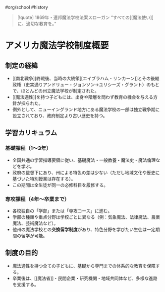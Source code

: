 #org/school #history 
>[!quote] 1869年・連邦魔法学校法案スローガン
“すべての[[魔法使い]]に、適切な教育を。”  


# アメリカ魔法学校制度概要

## 制定の経緯
- [[南北戦争]]終戦後、当時の大統領[[エイブラハム・リンカーン]]とその後継政権（史実通りアンドリュー・ジョンソン→ユリシーズ・グラント）のもとで、ほとんどの州立魔法学校が制定された。
- [[魔法適性]]を持つ子どもには、出身や階層を問わず教育の機会を与える方針が採られた。
- 例外として、ニューイングランド地方にある魔法学校の一部は独立戦争期に設立されており、政府制定より古い歴史を持つ。

## 学習カリキュラム
### 基礎課程（1～3年）
- 全国共通の学習指導要領に従い、基礎魔法・一般教養・魔法史・魔法倫理などを学ぶ。
- 政府の監督下にあり、州による特色の差は少ない（ただし地域文化や歴史に基づいた特別授業は存在する）。
- この期間は全生徒が同一の必修科目を履修する。

### 専攻課程（4年～卒業まで）
- 各校独自の「学部」または「専攻コース」に進む。
- 学部の種類や重点分野は学校ごとに異なる（例：気象魔法、法律魔法、農業魔法、芸術魔法など）。
- 他州の魔法学校との**交換留学制度**があり、特色分野を学びたい生徒は一定期間の留学が可能。

## 制度の目的
- 魔法適性を持つ全ての子どもに、基礎から専門までの体系的な教育を保障する。
- 卒業後は、[[魔法省]]・民間企業・研究機関・地域共同体など、多様な進路を支援する。
